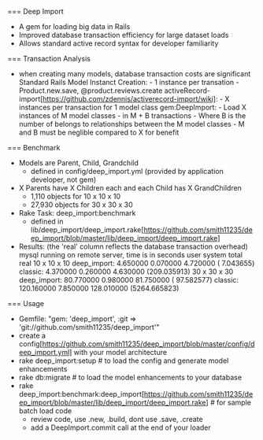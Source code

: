 ===
Deep Import
* A gem for loading big data in Rails
* Improved database transaction efficiency for large dataset loads
* Allows standard active record syntax for developer familiarity

===
Transaction Analysis
* when creating many models, database transaction costs are significant
    Standard Rails Model Instanct Creation: 
      - 1 instance per transation
      - Product.new.save, @product.reviews.create
    activeRecord-import[https://github.com/zdennis/activerecord-import/wiki]:
      - X instances per transaction for 1 model class
    gem:DeepImport:
      - Load X instances of M model classes
      - in M + B transactions
      - Where B is the number of belongs to relationships between the M model classes
      - M and B must be neglible compared to X for benefit

===
Benchmark
* Models are Parent, Child, Grandchild
  * defined in config/deep_import.yml (provided by application developer, not gem)
* X Parents have X Children each and each Child has X GrandChildren
  *  1,110 objects for 10 x 10 x 10 
  * 27,930 objects for 30 x 30 x 30
* Rake Task: deep_import:benchmark
  * defined in lib/deep_import/deep_import.rake[https://github.com/smith11235/deep_import/blob/master/lib/deep_import/deep_import.rake]
* Results: (the 'real' column reflects the database transaction overhead)
    mysql running on remote server, time is in seconds
                    user     system      total        real
    10 x 10 x 10
     deep_import:  4.650000   0.070000   4.720000 (  7.043655)
         classic:  4.370000   0.260000   4.630000 (209.035913)
    30 x 30 x 30
     deep_import:  80.770000   0.980000  81.750000 ( 97.582577)
         classic:  120.160000   7.850000 128.010000 (5264.665823) 

===
Usage
- Gemfile:  "gem: 'deep_import', :git => 'git://github.com/smith11235/deep_import'"
- create a config[https://github.com/smith11235/deep_import/blob/master/config/deep_import.yml] with your model architecture
- rake deep_import:setup # to load the config and generate model enhancements
- rake db:migrate # to load the model enhancements to your database
- rake deep_import:benchmark:deep_import[https://github.com/smith11235/deep_import/blob/master/lib/deep_import/deep_import.rake] # for sample batch load code
  - review code, use .new, .build, dont use .save, .create
  - add a DeepImport.commit call at the end of your loader
